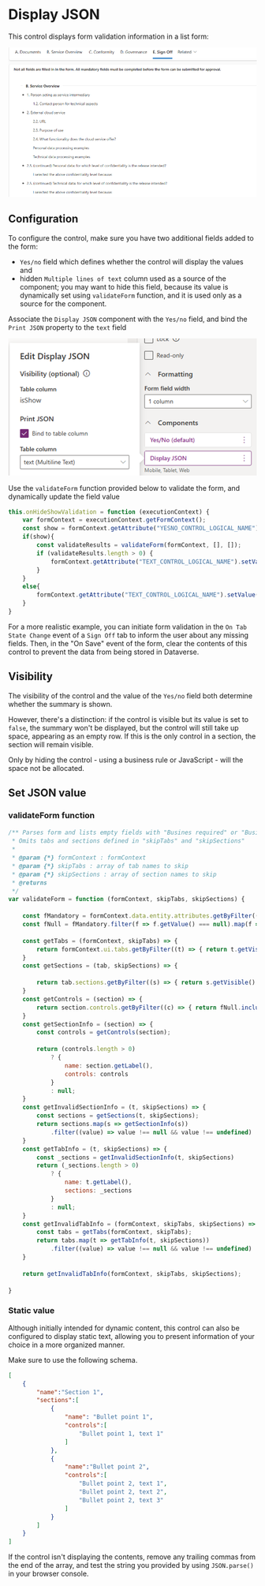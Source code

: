 ﻿# Display JSON

This control displays form validation information in a list form:

![alt text](./images/summary.png)

## Configuration
To configure the control, make sure you have two additional fields added to the form:
- `Yes/no` field which defines whether the control will display the values and
- hidden `Multiple lines of text` column used as a source of the component; you may want to hide this field, because its value is dynamically set using `validateForm` function, and it is used only as a source for the component.

Associate the `Display JSON` component with the `Yes/no` field, and bind the `Print JSON` property to the `text` field

![alt text](image.png)

Use the `validateForm` function provided below to validate the form, and dynamically update the field value

```javascript
this.onHideShowValidation = function (executionContext) {
    var formContext = executionContext.getFormContext();
    const show = formContext.getAttribute("YESNO_CONTROL_LOGICAL_NAME").getValue();
    if(show){
        const validateResults = validateForm(formContext, [], []);
        if (validateResults.length > 0) {
            formContext.getAttribute("TEXT_CONTROL_LOGICAL_NAME").setValue(JSON.stringify(validateResults));
        }
    }
    else{
        formContext.getAttribute("TEXT_CONTROL_LOGICAL_NAME").setValue(null);
    }
}
```

For a more realistic example, you can initiate form validation in the `On Tab State Change` event of a `Sign Off` tab to inform the user about any missing fields. Then, in the "On Save" event of the form, clear the contents of this control to prevent the data from being stored in Dataverse.


## Visibility

The visibility of the control and the value of the `Yes/no` field both determine whether the summary is shown.

However, there's a distinction: if the control is visible but its value is set to `false`, the summary won't be displayed, but the control will still take up space, appearing as an empty row. If this is the only control in a section, the section will remain visible.

Only by hiding the control - using a business rule or JavaScript - will the space not be allocated.

## Set JSON value

### validateForm function

```javascript
/** Parses form and lists empty fields with "Busines required" or "Busines recommended" levels.
 * Omits tabs and sections defined in "skipTabs" and "skipSections"
 *
 * @param {*} formContext : formContext
 * @param {*} skipTabs : array of tab names to skip
 * @param {*} skipSections : array of section names to skip
 * @returns
 */
var validateForm = function (formContext, skipTabs, skipSections) {

    const fMandatory = formContext.data.entity.attributes.getByFilter((a) => { return a.getRequiredLevel() !== "none" });
    const fNull = fMandatory.filter(f => f.getValue() === null).map(f => f.getName())

    const getTabs = (formContext, skipTabs) => {
        return formContext.ui.tabs.getByFilter((t) => { return t.getVisible() && !skipTabs.includes(t.getName()) })
    }
    const getSections = (tab, skipSections) => {

        return tab.sections.getByFilter((s) => { return s.getVisible() && !skipSections?.includes(s.getName()) })
    }
    const getControls = (section) => {
        return section.controls.getByFilter((c) => { return fNull.includes(c.getName()) && c.getVisible() }).map(c => c.getLabel());
    }
    const getSectionInfo = (section) => {
        const controls = getControls(section);

        return (controls.length > 0)
            ? {
                name: section.getLabel(),
                controls: controls
            }
            : null;
    }
    const getInvalidSectionInfo = (t, skipSections) => {
        const sections = getSections(t, skipSections);
        return sections.map(s => getSectionInfo(s))
            .filter((value) => value !== null && value !== undefined)
    }
    const getTabInfo = (t, skipSections) => {
        const _sections = getInvalidSectionInfo(t, skipSections)
        return (_sections.length > 0)
            ? {
                name: t.getLabel(),
                sections: _sections
            }
            : null;
    }
    const getInvalidTabInfo = (formContext, skipTabs, skipSections) => {
        const tabs = getTabs(formContext, skipTabs);
        return tabs.map(t => getTabInfo(t, skipSections))
            .filter((value) => value !== null && value !== undefined)
    }

    return getInvalidTabInfo(formContext, skipTabs, skipSections);

}

```

### Static value


Although initially intended for dynamic content, this control can also be configured to display static text, allowing you to present information of your choice in a more organized manner.

Make sure to use the following schema.

```json
[
    {
        "name":"Section 1",
        "sections":[
            {
                "name": "Bullet point 1",
                "controls":[
                    "Bullet point 1, text 1"
                ]
            },
            {
                "name":"Bullet point 2",
                "controls":[
                    "Bullet point 2, text 1",
                    "Bullet point 2, text 2",
                    "Bullet point 2, text 3"
                ]
            }
        ]
    }
]
```

If the control isn't displaying the contents, remove any trailing commas from the end of the array, and test the string you provided by using `JSON.parse()` in your browser console.